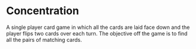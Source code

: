 # Concentration
 A single player card game in which all the cards are laid face down and the player flips two cards over each turn. The objective off the game is to find all the pairs of matching cards.
